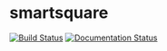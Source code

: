 # smartsquare

[![Build Status](https://travis-ci.org/gbarilla2/smartsquare.svg?branch=master)](https://travis-ci.org/gbarilla2/smartsquare)
[![Documentation Status](https://readthedocs.org/projects/smartsquare-g/badge/?version=latest)](https://smartsquare-g.readthedocs.io/en/latest/?badge=latest)
